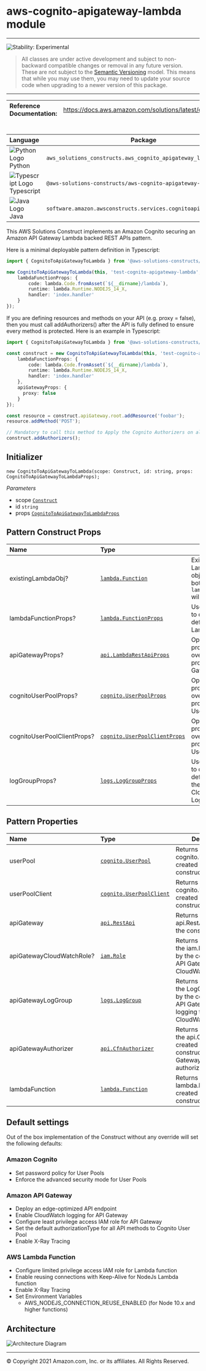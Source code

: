 # aws-cognito-apigateway-lambda module
<!--BEGIN STABILITY BANNER-->

---

![Stability: Experimental](https://img.shields.io/badge/stability-Experimental-important.svg?style=for-the-badge)

> All classes are under active development and subject to non-backward compatible changes or removal in any
> future version. These are not subject to the [Semantic Versioning](https://semver.org/) model.
> This means that while you may use them, you may need to update your source code when upgrading to a newer version of this package.

---
<!--END STABILITY BANNER-->

| **Reference Documentation**:| <span style="font-weight: normal">https://docs.aws.amazon.com/solutions/latest/constructs/</span>|
|:-------------|:-------------|
<div style="height:8px"></div>

| **Language**     | **Package**        |
|:-------------|-----------------|
|![Python Logo](https://docs.aws.amazon.com/cdk/api/latest/img/python32.png) Python|`aws_solutions_constructs.aws_cognito_apigateway_lambda`|
|![Typescript Logo](https://docs.aws.amazon.com/cdk/api/latest/img/typescript32.png) Typescript|`@aws-solutions-constructs/aws-cognito-apigateway-lambda`|
|![Java Logo](https://docs.aws.amazon.com/cdk/api/latest/img/java32.png) Java|`software.amazon.awsconstructs.services.cognitoapigatewaylambda`|

This AWS Solutions Construct implements an Amazon Cognito securing an Amazon API Gateway Lambda backed REST APIs pattern.

Here is a minimal deployable pattern definition in Typescript:

``` typescript
import { CognitoToApiGatewayToLambda } from '@aws-solutions-constructs/aws-cognito-apigateway-lambda';

new CognitoToApiGatewayToLambda(this, 'test-cognito-apigateway-lambda', {
    lambdaFunctionProps: {
        code: lambda.Code.fromAsset(`${__dirname}/lambda`),
        runtime: lambda.Runtime.NODEJS_14_X,
        handler: 'index.handler'
    }
});
```

If you are defining resources and methods on your API (e.g. proxy = false), then you must call addAuthorizers() after the API is fully defined to ensure every method is protected. Here is an example in Typescript:

``` typescript
import { CognitoToApiGatewayToLambda } from '@aws-solutions-constructs/aws-cognito-apigateway-lambda';

const construct = new CognitoToApiGatewayToLambda(this, 'test-cognito-apigateway-lambda', {
    lambdaFunctionProps: {
        code: lambda.Code.fromAsset(`${__dirname}/lambda`),
        runtime: lambda.Runtime.NODEJS_14_X,
        handler: 'index.handler'
    },
    apiGatewayProps: {
      proxy: false
    }
});

const resource = construct.apiGateway.root.addResource('foobar');
resource.addMethod('POST');

// Mandatory to call this method to Apply the Cognito Authorizers on all API methods
construct.addAuthorizers();
```

## Initializer

``` text
new CognitoToApiGatewayToLambda(scope: Construct, id: string, props: CognitoToApiGatewayToLambdaProps);
```

_Parameters_

* scope [`Construct`](https://docs.aws.amazon.com/cdk/api/latest/docs/@aws-cdk_core.Construct.html)
* id `string`
* props [`CognitoToApiGatewayToLambdaProps`](#pattern-construct-props)

## Pattern Construct Props

| **Name**     | **Type**        | **Description** |
|:-------------|:----------------|-----------------|
|existingLambdaObj?|[`lambda.Function`](https://docs.aws.amazon.com/cdk/api/latest/docs/@aws-cdk_aws-lambda.Function.html)|Existing instance of Lambda Function object, providing both this and `lambdaFunctionProps` will cause an error.|
|lambdaFunctionProps?|[`lambda.FunctionProps`](https://docs.aws.amazon.com/cdk/api/latest/docs/@aws-cdk_aws-lambda.FunctionProps.html)|User provided props to override the default props for the Lambda function.|
|apiGatewayProps?|[`api.LambdaRestApiProps`](https://docs.aws.amazon.com/cdk/api/latest/docs/@aws-cdk_aws-apigateway.LambdaRestApi.html)|Optional user provided props to override the default props for API Gateway|
|cognitoUserPoolProps?|[`cognito.UserPoolProps`](https://docs.aws.amazon.com/cdk/api/latest/docs/@aws-cdk_aws-cognito.UserPoolProps.html)|Optional user provided props to override the default props for Cognito User Pool|
|cognitoUserPoolClientProps?|[`cognito.UserPoolClientProps`](https://docs.aws.amazon.com/cdk/api/latest/docs/@aws-cdk_aws-cognito.UserPoolClientProps.html)|Optional user provided props to override the default props for Cognito User Pool Client|
|logGroupProps?|[`logs.LogGroupProps`](https://docs.aws.amazon.com/cdk/api/latest/docs/@aws-cdk_aws-logs.LogGroupProps.html)|User provided props to override the default props for for the CloudWatchLogs LogGroup.|

## Pattern Properties

| **Name**     | **Type**        | **Description** |
|:-------------|:----------------|-----------------|
|userPool|[`cognito.UserPool`](https://docs.aws.amazon.com/cdk/api/latest/docs/@aws-cdk_aws-cognito.UserPool.html)|Returns an instance of cognito.UserPool created by the construct|
|userPoolClient|[`cognito.UserPoolClient`](https://docs.aws.amazon.com/cdk/api/latest/docs/@aws-cdk_aws-cognito.UserPoolClient.html)|Returns an instance of cognito.UserPoolClient created by the construct|
|apiGateway|[`api.RestApi`](https://docs.aws.amazon.com/cdk/api/latest/docs/@aws-cdk_aws-apigateway.RestApi.html)|Returns an instance of api.RestApi created by the construct|
|apiGatewayCloudWatchRole?|[`iam.Role`](https://docs.aws.amazon.com/cdk/api/latest/docs/@aws-cdk_aws-iam.Role.html)|Returns an instance of the iam.Role created by the construct for API Gateway for CloudWatch access.|
|apiGatewayLogGroup|[`logs.LogGroup`](https://docs.aws.amazon.com/cdk/api/latest/docs/@aws-cdk_aws-logs.LogGroup.html)|Returns an instance of the LogGroup created by the construct for API Gateway access logging to CloudWatch.|
|apiGatewayAuthorizer|[`api.CfnAuthorizer`](https://docs.aws.amazon.com/cdk/api/latest/docs/@aws-cdk_aws-apigateway.CfnAuthorizer.html)|Returns an instance of the api.CfnAuthorizer created by the construct for API Gateway methods authorization.|
|lambdaFunction|[`lambda.Function`](https://docs.aws.amazon.com/cdk/api/latest/docs/@aws-cdk_aws-lambda.Function.html)|Returns an instance of lambda.Function created by the construct|

## Default settings

Out of the box implementation of the Construct without any override will set the following defaults:

### Amazon Cognito
* Set password policy for User Pools
* Enforce the advanced security mode for User Pools

### Amazon API Gateway
* Deploy an edge-optimized API endpoint
* Enable CloudWatch logging for API Gateway
* Configure least privilege access IAM role for API Gateway
* Set the default authorizationType for all API methods to Cognito User Pool
* Enable X-Ray Tracing

### AWS Lambda Function
* Configure limited privilege access IAM role for Lambda function
* Enable reusing connections with Keep-Alive for NodeJs Lambda function
* Enable X-Ray Tracing
* Set Environment Variables
  * AWS_NODEJS_CONNECTION_REUSE_ENABLED (for Node 10.x and higher functions)

## Architecture
![Architecture Diagram](architecture.png)

***
&copy; Copyright 2021 Amazon.com, Inc. or its affiliates. All Rights Reserved.
